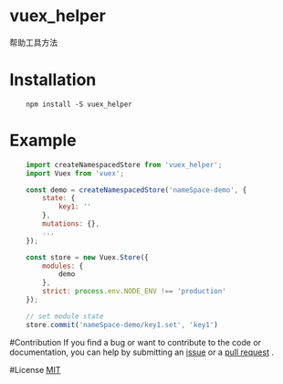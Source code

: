 # vuex_helper
帮助工具方法

# Installation

```
    npm install -S vuex_helper
```

# Example
```js
    import createNamespacedStore from 'vuex_helper';
    import Vuex from 'vuex';

    const demo = createNamespacedStore('nameSpace-demo', {
        state: {
            key1: ''
        },
        mutations: {},
        ...
    });

    const store = new Vuex.Store({
    	modules: {
    		demo
    	},
    	strict: process.env.NODE_ENV !== 'production'
    });

    // set module state
    store.commit('nameSpace-demo/key1.set', 'key1')
```

#Contribution
If you find a bug or want to contribute to the code or documentation, you can help by submitting an [issue](https://github.com/jiereal/vuex_helper/issues) or a [pull request](https://github.com/jiereal/vuex_helper/pulls) .

#License
[MIT](https://opensource.org/licenses/MIT)